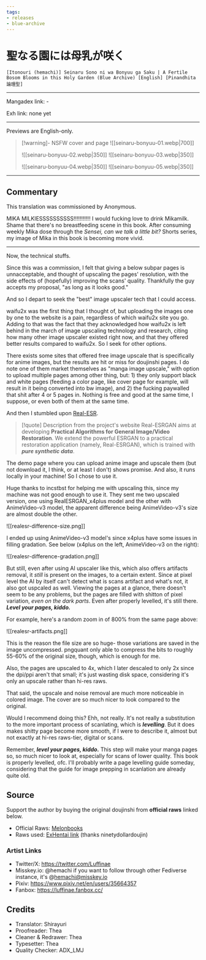 ```yaml
---
tags:
- releases
- blue-archive
---
```

# 聖なる園には母乳が咲く

`[Itonouri (hemachi)] Seinaru Sono ni wa Bonyuu ga Saku | A Fertile Bosom Blooms in this Holy Garden (Blue Archive) [English] [Pinandhita 論理型]`

---

Mangadex link: -

Exh link: none yet

---

Previews are English-only.

> [!warning]- NSFW cover and page
> ![[seinaru-bonyuu-01.webp|700]]
> 
> ![[seinaru-bonyuu-02.webp|350]] ![[seinaru-bonyuu-03.webp|350]]
> 
> ![[seinaru-bonyuu-04.webp|350]] ![[seinaru-bonyuu-05.webp|350]]

---

## Commentary

This translation was commissioned by Anonymous.

MIKA MILKIESSSSSSSSSS!!!!!!!!!!! I would fucking love to drink Mikamilk. Shame that there's no breastfeeding scene in this book. After consuming weekly Mika dose through the *Sensei, can we talk a little bit?* Shorts series, my image of Mika in this book is becoming more vivid.

---

Now, the technical stuffs.

Since this was a commission, I felt that giving a below subpar pages is unnacceptable, and thought of upscaling the pages' resolution, with the side effects of (hopefully) improving the scans' quality. Thankfully the guy accepts my proposal, "as long as it looks good."

And so I depart to seek the "best" image upscaler tech that I could access.

waifu2x was the first thing that I thought of, but uploading the images one by one to the website is a pain, regardless of which waifu2x site you go. Adding to that was the fact that they acknowledged how waifu2x is left behind in the march of image upscaling technology and research, citing how many other image upscaler existed right now, and that they offered better results compared to waifu2x. So I seek for other options.

There exists some sites that offered free image upscale that is specifically for anime images, but the results are hit or miss for doujinshi pages. I do note one of them market themselves as "manga image upscale," with option to upload multiple pages among other thing, but: 1) they only support black and white pages (feeding a color page, like cover page for example, will result in it being converted into bw image), and 2) the fucking paywalled that shit after 4 or 5 pages in. Nothing is free and good at the same time, I suppose, or even both of them at the same time.

And then I stumbled upon [Real-ESR](https://pypi.org/project/realesrgan/).

> [!quote] Description from the project's website
> Real-ESRGAN aims at developing **Practical Algorithms for General Image/Video Restoration**.  We extend the powerful ESRGAN to a practical restoration application (namely, Real-ESRGAN), which is trained with ***pure synthetic data***.

The demo page where you can upload anime image and upscale them (but not download it, I think, or at least I don't) shows promise. And also, it runs locally in your machine! So I chose to use it.

Huge thanks to incstbst for helping me with upscaling this, since my machine was not good enough to use it. They sent me two upscaled version, one using RealESRGAN_x4plus model and the other with AnimeVideo-v3 model, the apparent difference being AnimeVideo-v3's size are almost double the other.

![[realesr-difference-size.png]]

I ended up using AnimeVideo-v3 model's since x4plus have some issues in filling gradation. See below (x4plus on the left, AnimeVideo-v3 on the right):

![[realesr-difference-gradation.png]]

But still, even after using AI upscaler like this, which also offers artifacts removal, it *still* is present on the images, to a certain extent. Since at pixel level the AI by itself can't detect what is scans artifact and what's not, it also got uspcaled as well. Viewing the pages at a glance, there doesn't seem to be any problems, but the pages are filled with shitton of pixel variation, *even on the dark parts*. Even after properly levelled, it's still there. ***Level your pages, kiddo.***

For example, here's a random zoom in of 800% from the same page above:

![[realesr-artifacts.png]]

This is the reason the file size are so huge- those variations are saved in the image uncompressed. pngquant only able to compress the bits to roughly 55-60% of the original size, though, which is enough for me.

Also, the pages are upscaled to 4x, which I later descaled to only 2x since the dpi/ppi aren't that small; it's just wasting disk space, considering it's only an upscale rather than hi-res raws.

That said, the upscale and noise removal are much more noticeable in colored image. The cover are so much nicer to look compared to the original.

Would I recommend doing this? Ehh, not really. It's not really a substitution to the more important process of scanlating, which is ***levelling***. But it does makes shitty page become more smooth, if I were to describe it, almost but not exactly at hi-res raws-tier, digital or scans.

Remember, ***level your pages, kiddo.*** This step will make your manga pages so, so much nicer to look at, especially for scans of lower quality. This book is properly levelled, ofc. I'll probably write a page levelling guide someday, considering that the guide for image prepping in scanlation are already quite old.

## Source

Support the author by buying the original doujinshi from **official raws** linked below.

- Official Raws: [Melonbooks](https://www.melonbooks.co.jp/detail/detail.php?product_id=2502451)
- Raws used: [ExHentai link](https://exhentai.org/g/3164090/63883693e5/) (thanks ninetydollardoujin)

### Artist Links

- Twitter/X: https://twitter.com/Luffinae
- Misskey.io: @hemachi
	if you want to follow through other Fediverse instance, it's @hemachi@misskey.io
- Pixiv: https://www.pixiv.net/en/users/35664357
- Fanbox: https://luffinae.fanbox.cc/

## Credits

- Translator: Shirayuri
- Proofreader: Thea
- Cleaner & Redrawer: Thea
- Typesetter: Thea
- Quality Checker: ADX_LMJ
